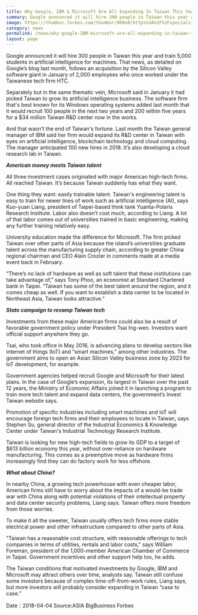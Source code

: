 ```yaml
---
title: Why Google, IBM & Microsoft Are All Expanding In Taiwan This Year
summary: Google announced it will hire 300 people in Taiwan this year and train 5,000 students in artificial intelligence for machines. 
image: https://thumbor.forbes.com/thumbor/960x0/https%3A%2F%2Fspecials-images.forbesimg.com%2Fdam%2Fimageserve%2F475601160%2F960x0.jpg%3Ffit%3Dscale
category: news
permalink: /news/why-google-IBM-microsoft-are-all-expanding-in-taiwan-this-year/
layout: page
---
```

Google announced it will hire 300 people in Taiwan this year and train 5,000 students in artificial intelligence for machines. That news, as detailed on Google’s blog last month, follows an acquisition by the Silicon Valley software giant in January of 2,000 employees who once worked under the Taiwanese tech firm HTC.

Separately but in the same thematic vein, Microsoft said in January it had picked Taiwan to grow its artificial intelligence business. The software firm that's best known for its Windows operating systems added last month that it would recruit 100 people in the next two years and 200 within five years for a $34 million Taiwan R&D center now in the works.

And that wasn't the end of Taiwan's fortune. Last month the Taiwan general manager of IBM said her firm would expand its R&D center in Taiwan with eyes on artificial intelligence, blockchain technology and cloud computing. The manager anticipated 100 new hires in 2018. It’s also developing a cloud research lab in Taiwan.


<i><strong>American money meets Taiwan talent</strong></i>

All three investment cases originated with major American high-tech firms. All reached Taiwan. It’s because Taiwan suddenly has what they want.

One thing they want: easily trainable talent. Taiwan's engineering talent is easy to train for newer lines of work such as artificial intelligence (AI), says Kuo-yuan Liang, president of Taipei-based think tank Yuanta-Polaris Research Institute. Labor also doesn’t cost much, according to Liang. A lot of that labor comes out of universities trained in basic engineering, making any further training relatively easy.

University education made the difference for Microsoft. The firm picked Taiwan over other parts of Asia because the island’s universities graduate talent across the manufacturing supply chain, according to greater China regional chairman and CEO Alain Crozier in comments made at a media event back in February.

“There’s no lack of hardware as well as soft talent that these institutions can take advantage of,” says Tony Phoo, an economist at Standard Chartered bank in Taipei. “Taiwan has some of the best talent around the region, and it comes cheap as well. If you want to establish a data center to be located in Northeast Asia, Taiwan looks attractive.”


<i><strong>State campaign to revamp Taiwan tech</strong></i>

Investments from these major American firms could also be a result of favorable government policy under President Tsai Ing-wen. Investors want official support anywhere they go.

Tsai, who took office in May 2016, is advancing plans to develop sectors like internet of things (IoT) and “smart machines,” among other industries. The government aims to open an Asian Silicon Valley business zone by 2023 for IoT development, for example.

Government agencies helped recruit Google and Microsoft for their latest plans. In the case of Google’s expansion, its largest in Taiwan over the past 12 years, the Ministry of Economic Affairs joined it in launching a program to train more tech talent and expand data centers, the government’s Invest Taiwan website says.

Promotion of specific industries including smart machines and IoT will encourage foreign tech firms and their employees to locate in Taiwan, says Stephen Su, general director of the Industrial Economics & Knowledge Center under Taiwan's Industrial Technology Research Institute.

Taiwan is looking for new high-tech fields to grow its GDP to a target of $613 billion economy this year, without over-reliance on hardware manufacturing. This comes as a preemptive move as hardware firms increasingly find they can do factory work for less offshore.


<i><strong>What about China?</strong></i>

In nearby China, a growing tech powerhouse with even cheaper labor, American firms still have to worry about the impacts of a would-be trade war with China along with potential violations of their intellectual property and data center security problems, Liang says. Taiwan offers more freedom from those worries.

To make it all the sweeter, Taiwan usually offers tech firms more stable electrical power and other infrastructure compared to other parts of Asia.

"Taiwan has a reasonable cost structure, with reasonable offerings to tech companies in terms of utilities, rentals and labor costs," says William Foreman, president of the 1,000-member American Chamber of Commerce in Taipei. Government incentives and other support help too, he adds.

The Taiwan conditions that motivated investments by Google, IBM and Microsoft may attract others over time, analysts say. Taiwan still confuse some investors because of complex time-off-from-work rules, Liang says, but more investors will probably consider expanding in Taiwan “case to case.”

Date：2018-04-04
Source:ASIA BigBusiness Forbes

